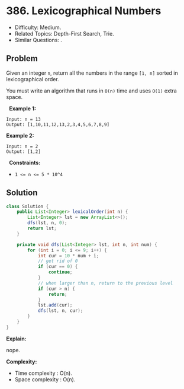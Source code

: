 # 386. Lexicographical Numbers

- Difficulty: Medium.
- Related Topics: Depth-First Search, Trie.
- Similar Questions: .

## Problem

Given an integer ```n```, return all the numbers in the range ```[1, n]``` sorted in lexicographical order.

You must write an algorithm that runs in ```O(n)``` time and uses ```O(1)``` extra space. 

 
**Example 1:**
```
Input: n = 13
Output: [1,10,11,12,13,2,3,4,5,6,7,8,9]
```

**Example 2:**
```
Input: n = 2
Output: [1,2]
```
 
**Constraints:**


	
- ```1 <= n <= 5 * 10^4```



## Solution

```java
class Solution {
    public List<Integer> lexicalOrder(int n) {
        List<Integer> lst = new ArrayList<>();
        dfs(lst, n, 0);
        return lst;
    }

    private void dfs(List<Integer> lst, int n, int num) {
        for (int i = 0; i <= 9; i++) {
            int cur = 10 * num + i;
            // get rid of 0
            if (cur == 0) {
                continue;
            }
            // when larger than n, return to the previous level
            if (cur > n) {
                return;
            }
            lst.add(cur);
            dfs(lst, n, cur);
        }
    }
}
```

**Explain:**

nope.

**Complexity:**

* Time complexity : O(n).
* Space complexity : O(n).
